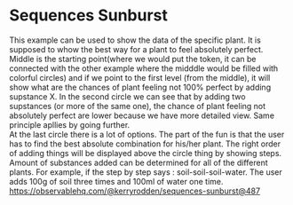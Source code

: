 # Sequences Sunburst
This example can be used to show the data of the specific plant. It is supposed to whow the best way for a plant to feel absolutely perfect. Middle is the starting point(where we would put the token, it can be connected with the other example where the midddle would be filled with colorful circles) and if we point to the first level (from the middle), it will show what are the chances of plant feeling not 100% perfect by adding supstance X. In the second circle we can see that by adding two supstances (or more of the same one), the chance of plant feeling not absolutely perfect are lower because we have more detailed view. Same principle apllies by going further.  
At the last circle there is a lot of options. The part of the fun is that the user has to find the best absolute combination for his/her plant. The right order of adding things will be displayed above the circle thing by showing steps. 
Amount of substances added can be determined for all of the different plants. For example, if the step by step says : soil-soil-soil-water. The user adds 100g of soil three times and 100ml of water one time.
https://observablehq.com/@kerryrodden/sequences-sunburst@487